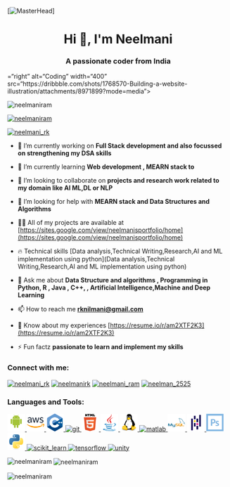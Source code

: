 [![MasterHead](https://www.wallpaperflare.com/macbook-pro-inside-gray-room-photo-of-laptop-computer-turned-on-wallpaper-ztsxg)]
<h1 align="center">Hi 👋, I'm Neelmani</h1>
<h3 align="center">A passionate coder from India</h3>
<img align>=“right” alt=“Coding” width=“400” src=“https://dribbble.com/shots/1768570-Building-a-website-illustration/attachments/8971899?mode=media”>

<p align="left"> <img src="https://komarev.com/ghpvc/?username=neelmaniram&label=Profile%20views&color=0e75b6&style=flat" alt="neelmaniram" /> </p>

<p align="left"> <a href="https://github.com/ryo-ma/github-profile-trophy"><img src="https://github-profile-trophy.vercel.app/?username=neelmaniram" alt="neelmaniram" /></a> </p>

<p align="left"> <a href="https://twitter.com/neelmani_rk" target="blank"><img src="https://img.shields.io/twitter/follow/neelmani_rk?logo=twitter&style=for-the-badge" alt="neelmani_rk" /></a> </p>

- 🔭 I’m currently working on **Full Stack development and also focussed on strengthening my DSA skills**

- 🌱 I’m currently learning **Web development , MEARN stack to**

- 👯 I’m looking to collaborate on **projects and research work related to my domain like AI ML,DL or NLP**

- 🤝 I’m looking for help with **MEARN stack and Data Structures and Algorithms**

- 👨‍💻 All of my projects are available at [https://sites.google.com/view/neelmanisportfolio/home](https://sites.google.com/view/neelmanisportfolio/home)

- 🔥 Technical skills [Data analysis,Technical Writing,Research,AI and ML implementation using python](Data analysis,Technical Writing,Research,AI and ML implementation using python)

- 💬 Ask me about **Data Structure and algorithms , Programming in Python, R , Java , C++, , Artificial Intelligence,Machine and Deep Learning**

- 📫 How to reach me **rknilmani@gmail.com**

- 📄 Know about my experiences [https://resume.io/r/am2XTF2K3](https://resume.io/r/am2XTF2K3)

- ⚡ Fun factz **passionate to learn and implement my skills**

<h3 align="left">Connect with me:</h3>
<p align="left">
<a href="https://twitter.com/neelmani_rk" target="blank"><img align="center" src="https://raw.githubusercontent.com/rahuldkjain/github-profile-readme-generator/master/src/images/icons/Social/twitter.svg" alt="neelmani_rk" height="30" width="40" /></a>
<a href="https://kaggle.com/neelmanirk" target="blank"><img align="center" src="https://raw.githubusercontent.com/rahuldkjain/github-profile-readme-generator/master/src/images/icons/Social/kaggle.svg" alt="neelmanirk" height="30" width="40" /></a>
<a href="https://instagram.com/neelmani_ram" target="blank"><img align="center" src="https://raw.githubusercontent.com/rahuldkjain/github-profile-readme-generator/master/src/images/icons/Social/instagram.svg" alt="neelmani_ram" height="30" width="40" /></a>
<a href="https://www.hackerrank.com/neelman_2525" target="blank"><img align="center" src="https://raw.githubusercontent.com/rahuldkjain/github-profile-readme-generator/master/src/images/icons/Social/hackerrank.svg" alt="neelman_2525" height="30" width="40" /></a>
</p>

<h3 align="left">Languages and Tools:</h3>
<p align="left"> <a href="https://developer.android.com" target="_blank" rel="noreferrer"> <img src="https://raw.githubusercontent.com/devicons/devicon/master/icons/android/android-original-wordmark.svg" alt="android" width="40" height="40"/> </a> <a href="https://aws.amazon.com" target="_blank" rel="noreferrer"> <img src="https://raw.githubusercontent.com/devicons/devicon/master/icons/amazonwebservices/amazonwebservices-original-wordmark.svg" alt="aws" width="40" height="40"/> </a> <a href="https://www.w3schools.com/cpp/" target="_blank" rel="noreferrer"> <img src="https://raw.githubusercontent.com/devicons/devicon/master/icons/cplusplus/cplusplus-original.svg" alt="cplusplus" width="40" height="40"/> </a> <a href="https://git-scm.com/" target="_blank" rel="noreferrer"> <img src="https://www.vectorlogo.zone/logos/git-scm/git-scm-icon.svg" alt="git" width="40" height="40"/> </a> <a href="https://www.w3.org/html/" target="_blank" rel="noreferrer"> <img src="https://raw.githubusercontent.com/devicons/devicon/master/icons/html5/html5-original-wordmark.svg" alt="html5" width="40" height="40"/> </a> <a href="https://www.java.com" target="_blank" rel="noreferrer"> <img src="https://raw.githubusercontent.com/devicons/devicon/master/icons/java/java-original.svg" alt="java" width="40" height="40"/> </a> <a href="https://www.linux.org/" target="_blank" rel="noreferrer"> <img src="https://raw.githubusercontent.com/devicons/devicon/master/icons/linux/linux-original.svg" alt="linux" width="40" height="40"/> </a> <a href="https://www.mathworks.com/" target="_blank" rel="noreferrer"> <img src="https://upload.wikimedia.org/wikipedia/commons/2/21/Matlab_Logo.png" alt="matlab" width="40" height="40"/> </a> <a href="https://www.mysql.com/" target="_blank" rel="noreferrer"> <img src="https://raw.githubusercontent.com/devicons/devicon/master/icons/mysql/mysql-original-wordmark.svg" alt="mysql" width="40" height="40"/> </a> <a href="https://pandas.pydata.org/" target="_blank" rel="noreferrer"> <img src="https://raw.githubusercontent.com/devicons/devicon/2ae2a900d2f041da66e950e4d48052658d850630/icons/pandas/pandas-original.svg" alt="pandas" width="40" height="40"/> </a> <a href="https://www.photoshop.com/en" target="_blank" rel="noreferrer"> <img src="https://raw.githubusercontent.com/devicons/devicon/master/icons/photoshop/photoshop-line.svg" alt="photoshop" width="40" height="40"/> </a> <a href="https://www.python.org" target="_blank" rel="noreferrer"> <img src="https://raw.githubusercontent.com/devicons/devicon/master/icons/python/python-original.svg" alt="python" width="40" height="40"/> </a> <a href="https://scikit-learn.org/" target="_blank" rel="noreferrer"> <img src="https://upload.wikimedia.org/wikipedia/commons/0/05/Scikit_learn_logo_small.svg" alt="scikit_learn" width="40" height="40"/> </a> <a href="https://www.tensorflow.org" target="_blank" rel="noreferrer"> <img src="https://www.vectorlogo.zone/logos/tensorflow/tensorflow-icon.svg" alt="tensorflow" width="40" height="40"/> </a> <a href="https://unity.com/" target="_blank" rel="noreferrer"> <img src="https://www.vectorlogo.zone/logos/unity3d/unity3d-icon.svg" alt="unity" width="40" height="40"/> </a> </p>

<p><img align="left" src="https://github-readme-stats.vercel.app/api/top-langs?username=neelmaniram&show_icons=true&locale=en&layout=compact" alt="neelmaniram" /></p>

<p>&nbsp;<img align="center" src="https://github-readme-stats.vercel.app/api?username=neelmaniram&show_icons=true&locale=en" alt="neelmaniram" /></p>

<p><img align="center" src="https://github-readme-streak-stats.herokuapp.com/?user=neelmaniram&" alt="neelmaniram" /></p>


